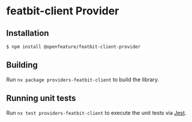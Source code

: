 # featbit-client Provider

## Installation

```
$ npm install @openfeature/featbit-client-provider
```

## Building

Run `nx package providers-featbit-client` to build the library.

## Running unit tests

Run `nx test providers-featbit-client` to execute the unit tests via [Jest](https://jestjs.io).

